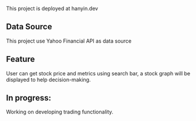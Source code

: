 This project is deployed at hanyin.dev

## Data Source
This project use Yahoo Financial API as data source

## Feature
User can get stock price and metrics using search bar, a stock graph will be displayed to help decision-making.

## In progress:
Working on developing trading functionality.

